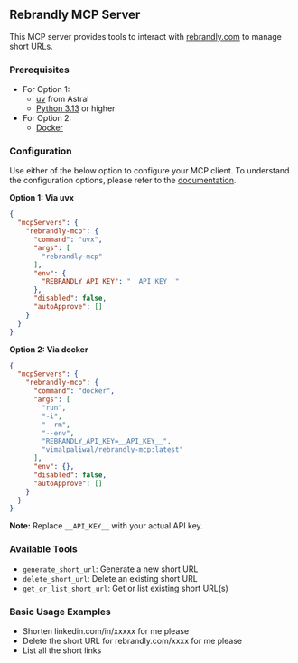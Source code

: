## Rebrandly MCP Server

This MCP server provides tools to interact with [rebrandly.com](https://rebrandly.com) to manage short URLs.

### Prerequisites

- For Option 1:
  - [uv](https://docs.astral.sh/uv/) from Astral
  - [Python 3.13](https://www.python.org/downloads/) or higher
- For Option 2:
  - [Docker](https://www.docker.com/)


### Configuration

Use either of the below option to configure your MCP client. To understand the configuration options, please refer to the [documentation](https://gofastmcp.com/integrations/mcp-json-configuration).

**Option 1: Via uvx**
```json
{
  "mcpServers": {
    "rebrandly-mcp": {
      "command": "uvx",
      "args": [
        "rebrandly-mcp"
      ],
      "env": {
        "REBRANDLY_API_KEY": "__API_KEY__"
      },
      "disabled": false,
      "autoApprove": []
    }
  }
}
```


**Option 2: Via docker**

```json
{
  "mcpServers": {
    "rebrandly-mcp": {
      "command": "docker",
      "args": [
        "run",
        "-i",
        "--rm",
        "--env",
        "REBRANDLY_API_KEY=__API_KEY__",
        "vimalpaliwal/rebrandly-mcp:latest"
      ],
      "env": {},
      "disabled": false,
      "autoApprove": []
    }
  }
}
```

**Note:** Replace `__API_KEY__` with your actual API key.


### Available Tools

- `generate_short_url`: Generate a new short URL
- `delete_short_url`: Delete an existing short URL
- `get_or_list_short_url`: Get or list existing short URL(s)

### Basic Usage Examples

- Shorten linkedin.com/in/xxxxx for me please
- Delete the short URL for rebrandly.com/xxxx for me please
- List all the short links
